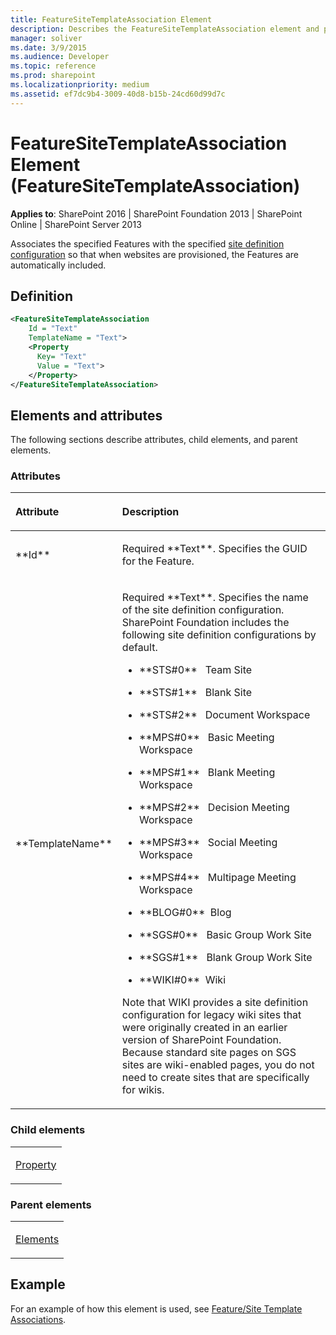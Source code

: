 ```yaml
---
title: FeatureSiteTemplateAssociation Element 
description: Describes the FeatureSiteTemplateAssociation element and provides the definition, elements and attributes, and an example.
manager: soliver
ms.date: 3/9/2015
ms.audience: Developer
ms.topic: reference
ms.prod: sharepoint
ms.localizationpriority: medium
ms.assetid: ef7dc9b4-3009-40d8-b15b-24cd60d99d7c
---
```


# FeatureSiteTemplateAssociation Element (FeatureSiteTemplateAssociation)

**Applies to**: SharePoint 2016 | SharePoint Foundation 2013 | SharePoint Online | SharePoint Server 2013

Associates the specified Features with the specified [site definition configuration](https://msdn.microsoft.com/library/0d76bceb-7ffa-444a-98cf-0fa1d60a1aa3(Office.15).aspx) so that when websites are provisioned, the Features are automatically included.

## Definition

```XML
<FeatureSiteTemplateAssociation 
    Id = "Text" 
    TemplateName = "Text"> 
    <Property 
      Key= "Text" 
      Value = "Text">
    </Property>
</FeatureSiteTemplateAssociation>
```

## Elements and attributes

The following sections describe attributes, child elements, and parent elements.

### Attributes

<table>
<colgroup>
<col width="20%" />
<col width="80%" />
</colgroup>
<thead>
<tr class="header">
<th align="left"><p>Attribute</p></th>
<th align="left"><p>Description</p></th>
</tr>
</thead>
<tbody>
<tr class="odd">
<td align="left"><p>**Id**</p></td>
<td align="left"><p>Required **Text**. Specifies the GUID for the Feature.</p></td>
</tr>
<tr class="even">
<td align="left"><p>**TemplateName**</p></td>
<td align="left"><p>Required **Text**. Specifies the name of the site definition configuration. SharePoint Foundation includes the following site definition configurations by default.</p>
<ul>
<li><p>**STS#0**&nbsp;&nbsp; Team Site</p></li>
<li><p>**STS#1**&nbsp;&nbsp; Blank Site</p></li>
<li><p>**STS#2**&nbsp;&nbsp; Document Workspace</p></li>
<li><p>**MPS#0**&nbsp;&nbsp; Basic Meeting Workspace</p></li>
<li><p>**MPS#1**&nbsp;&nbsp; Blank Meeting Workspace</p></li>
<li><p>**MPS#2**&nbsp;&nbsp; Decision Meeting Workspace</p></li>
<li><p>**MPS#3**&nbsp;&nbsp; Social Meeting Workspace</p></li>
<li><p>**MPS#4**&nbsp;&nbsp; Multipage Meeting Workspace</p></li>
<li><p>**BLOG#0**&nbsp;&nbsp;Blog</p></li>
<li><p>**SGS#0**&nbsp;&nbsp; Basic Group Work Site</p></li>
<li><p>**SGS#1**&nbsp;&nbsp; Blank Group Work Site</p></li>
<li><p>**WIKI#0**&nbsp;&nbsp;Wiki</p></li>
</ul>
<p>Note that WIKI provides a site definition configuration for legacy wiki sites that were originally created in an earlier version of SharePoint Foundation. Because standard site pages on SGS sites are wiki-enabled pages, you do not need to create sites that are specifically for wikis.</p></td>
</tr>
</tbody>
</table>

### Child elements

<table>
<colgroup>
<col width="100%" />
</colgroup>
<tbody>
<tr class="odd">
<td align="left"><p><a href="property-element-featuresitetemplateassociation.md">Property</a></p></td>
</tr>
</tbody>
</table>

### Parent elements

<table>
<colgroup>
<col width="100%" />
</colgroup>
<tbody>
<tr class="odd">
<td align="left"><p><a href="elements-element-featuresitetemplateassociation.md">Elements</a></p></td>
</tr>
</tbody>
</table>

## Example

For an example of how this element is used, see [Feature/Site Template Associations](feature-site-template-associations.md).








